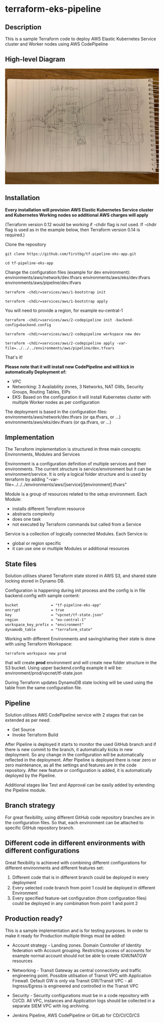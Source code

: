 # terraform-eks-pipeline


## Description

This is a sample Terraform code to deploy AWS Elastic Kubernetes Service cluster and Worker nodes using AWS CodePipeline

## High-level Diagram

![high-level](diagram.jpg)

## Installation

**Every installation will provision AWS Elastic Kubernetes Service cluster and Kubernetes Working nodes so additional AWS charges will apply**

(Terraform version 0.12 would be working if -chdir flag is not used. If -chdir flag is used as in the example below, then Terraform version 0.14 is required.)

Clone the repository

```shell
git clone https://github.com/firstbg/tf-pipeline-eks-app.git
```

```shell
cd tf-pipeline-eks-app
```

Change the configuration files (example for dev environment):
environments/aws/network/dev.tfvars
environments/aws/eks/dev.tfvars
environments/aws/pipeline/dev.tfvars

```shell
terraform -chdir=services/aws/1-bootstrap init
```
```shell
terraform -chdir=services/aws/1-bootstrap apply
```

You will need to provide a region, for example eu-central-1

```shell
terraform -chdir=services/aws/2-codepipeline init -backend-config=backend.config
```
```shell
terraform -chdir=services/aws/2-codepipeline workspace new dev
```
```shell
terraform -chdir=services/aws/2-codepipeline apply -var-file=../../../environments/aws/pipeline/dev.tfvars
```

That's it!

**Please note that it will install new CodePipeline and will kick in automatically Deployment of:**
- VPC
- Networking: 3 Availability zones, 3 Networks, NAT GWs, Security Groups, Routing Tables, EIPs
- EKS: Based on the configuration it will install Kubernetes cluster with multiple Worker nodes as per configuration

The deployment is based in the configuration files:
environments/aws/network/dev.tfvars (or qa.tfvars, or ...)
environments/aws/eks/dev.tfvars (or qa.tfvars, or ...)

## Implementation

The Terraform implementation is structured in three main concepts: Environments, Modules and Services

Environment is a configuration definition of multiple services and their environments. The current structure is service/environment but it can be environment/service. It is only a logical folder structure and is used by terraform by adding "-var-file=../../../environments/aws/[service]/[environment].tfvars"

Module is a group of resources related to the setup environment. Each Module:
- installs different Terraform resource
- abstracts complexity
- does one task
- not executed by Terraform commands but called from a Service

Service is a collection of logically connected Modules. Each Service is:

- global or region specific
- it can use one or multiple Modules or additional resources

## State files

Solution utilises shared Terraform state stored in AWS S3, and shared state locking stored in Dynamo DB.

Configuration is happening during init process and the config is in file backend.config with sample content:
```shell
bucket               = "tf-pipeline-eks-app"
encrypt              = true
key                  = "vpcnet/tf-state.json"
region               = "eu-central-1"
workspace_key_prefix = "environment"
dynamodb_table       = "terraform_state"
```

Working with different Environments and saving/sharing their state is done with using Terraform Workspace:
```shell
terraform workspace new prod
```
that will create **prod** environment and will create new folder structure in the S3 bucket. Using upper backend.config example it will be: environment/prod/vpcnet/tf-state.json

During Terraform updates DynamoDB state locking will be used using the table from the same configuration file.

## Pipeline

Solution utilises AWS CodePipeline service with 2 stages that can be extended as per need:
* Get Source
* Invoke Terraform Build

After Pipeline is deployed it starts to monitor the used GitHub branch and if there is new commit to the branch, it automatically kicks in new deployment. So any change in the configuration will be automatically reflected in the deployment.
After Pipeline is deployed there is near zero or zero maintenance, as all the settings and features are in the code repository. After new feature or configuration is added, it is automatically deployed by the Pipeline.

Additional stages like Test and Approval can be easily added by extending the Pipeline module.

## Branch strategy

For great flexibility, using different GitHub code repository branches are in the configuration files. So that, each environment can be attached to specific GitHub repository branch.


## Different code in different environments with different configurations

Great flexibility is achieved with combining different configurations for different environments and different features set:

1. Different code that is in different branch could be deployed in every deployment
2. Every selected code branch from point 1 could be deployed in different Environment
3. Every specified feature-set configuration (from configuration files) could be deployed in any combination from point 1 and point 2

## Production ready?

This is a sample implementation and is for testing purposes. In order to make it ready for Production multiple things must be added:

* Account strategy - Landing zones. Domain Controller of Identity federation with Account grouping. Restricting access of accounts for example normal account should not be able to create IGW/NATGW resources

* Networking - Transit Gateway as central connectivity and traffic engineering point. Possible utilisation of Transit VPC with Application Firewall. Default GW is only via Transit GW/Transit VPC - all Ingress/Egress is engineered and controlled in the Transit VPC

* Security - Security configurations must be in a code repository with CI/CD. All VPC, instances and Application logs should be collected in a separate SIEM VPC with log archiving.

* Jenkins Pipeline, AWS CodePipeline or GitLab for CD/CI/CD/CS
